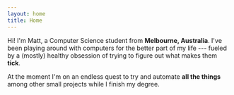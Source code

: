 ```yaml
---
layout: home
title: Home
---
```


Hi! I'm Matt, a Computer Science student from **Melbourne, Australia**. I've been playing around with computers for the better part of my life --- fueled by a (mostly) healthy obsession of trying to figure out what makes them **tick**. 

At the moment I'm on an endless quest to try and automate **all the things** among other small projects while I finish my degree.
